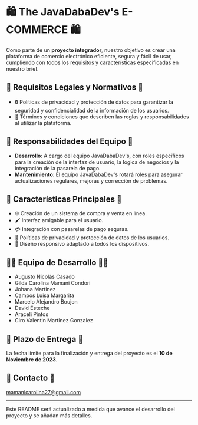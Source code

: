 # 🛍️ The JavaDabaDev's E-COMMERCE 🛍️

Como parte de un **proyecto integrador**, nuestro objetivo es crear una plataforma de comercio electrónico eficiente, segura y fácil de usar, cumpliendo con todos los requisitos y características especificadas en nuestro brief.

## 📜 Requisitos Legales y Normativos 📜

- 🔒 Políticas de privacidad y protección de datos para garantizar la seguridad y confidencialidad de la información de los usuarios.
- 📄 Términos y condiciones que describen las reglas y responsabilidades al utilizar la plataforma.

## 🚀 Responsabilidades del Equipo 🚀

- **Desarrollo**: A cargo del equipo JavaDabaDev's, con roles específicos para la creación de la interfaz de usuario, la lógica de negocios y la integración de la pasarela de pago.
- **Mantenimiento**: El equipo JavaDabaDev's rotará roles para asegurar actualizaciones regulares, mejoras y corrección de problemas.

## 🛒 Características Principales 🛒

- 🌐 Creación de un sistema de compra y venta en línea.
- 🖌️ Interfaz amigable para el usuario.
- 💳 Integración con pasarelas de pago seguras.
- 🔏 Políticas de privacidad y protección de datos de los usuarios.
- 📱 Diseño responsivo adaptado a todos los dispositivos.

## 🧑‍💻 Equipo de Desarrollo 🧑‍💻

- Augusto Nicolás Casado
- Gilda Carolina Mamani Condori
- Johana Martinez
- Campos Luisa Margarita
- Marcelo Alejandro Boujon
- David Esteche
- Araceli Pintos
- Ciro Valentin Martinez Gonzalez

## 📅 Plazo de Entrega 📅

La fecha límite para la finalización y entrega del proyecto es el **10 de Noviembre de 2023**.

## 📩 Contacto 📩
[mamanicarolina27@gmail.com](mailto:mamanicarolina27@gmail.com)

---

Este README será actualizado a medida que avance el desarrollo del proyecto y se añadan más detalles.
